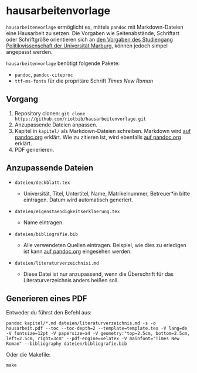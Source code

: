 # hausarbeitenvorlage

`hausarbeitenvorlage` ermöglicht es, mittels `pandoc` mit Markdown-Dateien eine Hausarbeit zu setzen. Die Vorgaben wie Seitenabstände, Schriftart oder Schriftgröße orientieren sich an [den Vorgaben des Studiengang Politikwissenschaft der Universität Marburg](https://www.uni-marburg.de/fb03/politikwissenschaft/eipoe/mitarbeiterinnen/hinweise), können jedoch simpel angepasst werden.

`hausarbeitenvorlage` benötigt folgende Pakete:

- `pandoc`, `pandoc-citeproc`
- `ttf-ms-fonts` für die propritäre Schrift *Times New Roman*

## Vorgang
1. Repository clonen: `git clone https://github.com/riotbib/hausarbeitenvorlage.git`
2. Anzupassende Dateien anpassen.
3. Kapitel in `kapitel/` als Markdown-Dateien schreiben. Markdown wird [auf pandoc.org](https://pandoc.org/MANUAL.html#pandocs-markdown) erklärt.  Wie zu zitieren ist, wird ebenfalls [auf pandoc.org](https://pandoc.org/demo/CITATIONS) erklärt.
4. PDF generieren.

## Anzupassende Dateien

- `dateien/deckblatt.tex`
  - Universität, Titel, Untertitel, Name, Matrikelnummer, Betreuer*in bitte eintragen. Datum wird automatisch generiert.

- `dateien/eigenstaendigkeitserklaerung.tex`
  - Name eintragen.

- `dateien/bibliografie.bib`
  - Alle verwendeten Quellen eintragen. Beispiel, wie dies zu erledigen ist kann [auf pandoc.org](https://pandoc.org/demo/biblio.bib) eingesehen werden.

- `dateien/literaturverzeichnisi.md`
  - Diese Datei ist nur anzupassend, wenn die Überschrift für das Literaturverzeichnis anders heißen soll.

## Generieren eines PDF

Entweder du führst den Befehl aus:

`pandoc kapitel/*.md dateien/literaturverzeichnis.md -s -o hausarbeit.pdf --toc --toc-depth=2 --template=template.tex -V lang=de -V fontsize=12pt -V papersize=a4 -V geometry:"top=2.5cm, bottom=2.5cm, left=2.5cm, right=3cm" --pdf-engine=xelatex -V mainfont="Times New Roman" --bibliography dateien/bibliografie.bib`

Oder die Makefile:

`make`
